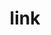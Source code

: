 ---
layout: en_article
id: 11
title: link
category: about us
pic: 
detail: <p><br>contact us<br>Beijing Jiamo Environmental Protection Technology Co., Ltd<br>Customer Service Hotline:400-850-5815<br>Fixed telephone:010-67722766105, Building 2, Daxidi District 2, Fengtai District, Beijing</p><p style="padding:300px 0 0 0"></p>
---
